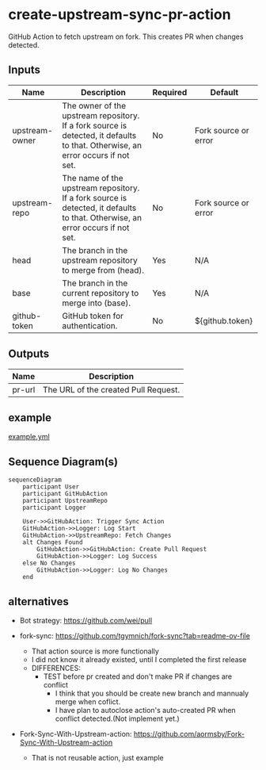 # create-upstream-sync-pr-action
GitHub Action to fetch upstream on fork. This creates PR when changes detected.

## Inputs

| Name           | Description                                                                 | Required | Default                  |
|----------------|-----------------------------------------------------------------------------|----------|--------------------------|
| upstream-owner | The owner of the upstream repository. If a fork source is detected, it defaults to that. Otherwise, an error occurs if not set. | No       | Fork source or error     |
| upstream-repo  | The name of the upstream repository. If a fork source is detected, it defaults to that. Otherwise, an error occurs if not set. | No       | Fork source or error     |
| head           | The branch in the upstream repository to merge from (head).                  | Yes      | N/A                      |
| base           | The branch in the current repository to merge into (base).                   | Yes      | N/A                      |
| github-token   | GitHub token for authentication.                                             | No      | ${github.token}                      |

## Outputs

| Name   | Description                       |
|--------|-----------------------------------|
| pr-url | The URL of the created Pull Request. |

## example
[example.yml](https://github.com/nadesskey/create-upstream-sync-pr-action/blob/master/example.yml)

## Sequence Diagram(s)
```mermaid
sequenceDiagram
    participant User
    participant GitHubAction
    participant UpstreamRepo
    participant Logger

    User->>GitHubAction: Trigger Sync Action
    GitHubAction->>Logger: Log Start
    GitHubAction->>UpstreamRepo: Fetch Changes
    alt Changes Found
        GitHubAction->>GitHubAction: Create Pull Request
        GitHubAction->>Logger: Log Success
    else No Changes
        GitHubAction->>Logger: Log No Changes
    end
```

## alternatives
- Bot strategy: https://github.com/wei/pull
- fork-sync: https://github.com/tgymnich/fork-sync?tab=readme-ov-file
  - That action source is more functionally
  - I did not know it already existed, until I completed the first release
  - DIFFERENCES:
    - TEST before pr created and don't make PR if changes are conflict
      - I think that you should be create new branch and mannualy merge when coflict.
      - I have plan to autoclose action's auto-created PR when conflict detected.(Not implement yet.)

- Fork-Sync-With-Upstream-action: https://github.com/aormsby/Fork-Sync-With-Upstream-action
  - That is not reusable action, just example
